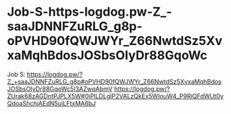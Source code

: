 # Job-S-https-logdog.pw-Z_-saaJDNNFZuRLG_g8p-oPVHD90fQWJWYr_Z66NwtdSz5XvxaMqhBdosJOSbsOIyDr88GqoWc
Job S: https://logdog.pw/?Z_+saaJDNNFZuRLG_g8p#oPVHD90fQWJWYr_Z66NwtdSz5XvxaMqhBdosJOSbsOIyDr88GqoWc5I3AZwqAbmV  https://logdog.pw/?ZUrak68zAGDntPJPLX5W#0jPlLDLglP2VALzQkEx5WIouW4_P9RiQFdWUt0yQdoaShchjAEdN5uiLFtxMA6bJ
